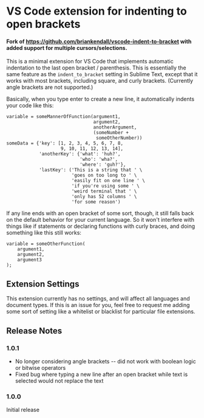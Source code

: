# VS Code extension for indenting to open brackets

#### Fork of https://github.com/briankendall/vscode-indent-to-bracket with added support for multiple cursors/selections.

This is a minimal extension for VS Code that implements automatic indentation to the last open bracket / parenthesis. This is essentially the same feature as the `indent_to_bracket` setting in Sublime Text, except that it works with most brackets, including square, and curly brackets. (Currently angle brackets are not supported.)

Basically, when you type enter to create a new line, it automatically indents your code like this:

    variable = someMannerOfFunction(argument1,
                                    argument2,
                                    anotherArgument,
                                    (someNumber +
                                     someOtherNumber))
    someData = {'key': [1, 2, 3, 4, 5, 6, 7, 8,
                        9, 10, 11, 12, 13, 14],
                'anotherKey': {'what': 'huh?',
                               'who': 'wha?',
                               'where': 'guh?'},
                'lastKey': ('This is a string that ' \
                            'goes on too long to ' \
                            'easily fit on one line ' \
                            'if you're using some ' \
                            'weird terminal that ' \
                            'only has 52 columns ' \
                            'for some reason')

If any line ends with an open bracket of some sort, though, it still falls back on the default behavior for your current language. So it won't interfere with things like if statements or declaring functions with curly braces, and doing something like this still works:

    variable = someOtherFunction(
        argument1,
        argument2,
        argument3
    );


## Extension Settings

This extension currently has no settings, and will affect all languages and document types. If this is an issue for you, feel free to request me adding some sort of setting like a whitelist or blacklist for particular file extensions.


## Release Notes

### 1.0.1

- No longer considering angle brackets -- did not work with boolean logic or bitwise operators
- Fixed bug where typing a new line after an open bracket while text is selected would not replace the text

### 1.0.0
Initial release